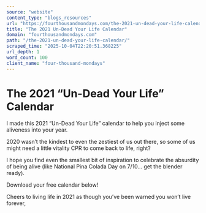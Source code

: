 ```yaml
---
source: "website"
content_type: "blogs_resources"
url: "https://fourthousandmondays.com/the-2021-un-dead-your-life-calendar/"
title: "The 2021 Un-Dead Your Life Calendar"
domain: "fourthousandmondays.com"
path: "/the-2021-un-dead-your-life-calendar/"
scraped_time: "2025-10-04T22:20:51.368225"
url_depth: 1
word_count: 100
client_name: "four-thousand-mondays"
---
```


# The 2021 “Un-Dead Your Life” Calendar

I made this 2021 “Un-Dead Your Life” calendar to help you inject some aliveness into your year.

2020 wasn’t the kindest to even the zestiest of us out there, so some of us might need a little vitality CPR to come back to life, right?

I hope you find even the smallest bit of inspiration to celebrate the absurdity of being alive (like National Pina Colada Day on 7/10… get the blender ready).

Download your free calendar below!

Cheers to living life in 2021 as though you’ve been warned you won’t live forever,